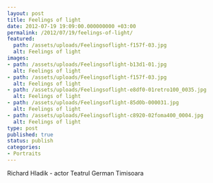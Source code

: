 ```yaml
---
layout: post
title: Feelings of light
date: 2012-07-19 19:09:00.000000000 +03:00
permalink: /2012/07/19/feelings-of-light/
featured:
  path: /assets/uploads/Feelingsoflight-f157f-03.jpg
  alt: Feelings of light
images:
- path: /assets/uploads/Feelingsoflight-b13d1-01.jpg
  alt: Feelings of light
- path: /assets/uploads/Feelingsoflight-f157f-03.jpg
  alt: Feelings of light
- path: /assets/uploads/Feelingsoflight-e8df0-01retro100_0035.jpg
  alt: Feelings of light
- path: /assets/uploads/Feelingsoflight-85d0b-000031.jpg
  alt: Feelings of light
- path: /assets/uploads/Feelingsoflight-c8920-02foma400_0004.jpg
  alt: Feelings of light
type: post
published: true
status: publish
categories:
- Portraits
---
```


Richard Hladik - actor Teatrul German Timisoara
